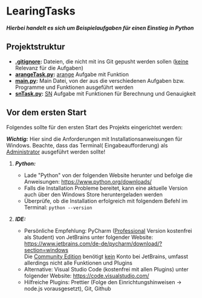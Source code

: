 # LearingTasks

***Hierbei handelt es sich um Beispielaufgaben für einen Einstieg in Python***

## Projektstruktur

- **[.gitignore](.gitignore):** Dateien, die nicht mit ins Git gepusht werden sollen (<ins>keine</ins> Relevanz für die
  Aufgaben)
- **[arangeTask.py](arangeTask.py):** <ins>arange</ins> Aufgabe mit Funktion
- **[main.py](main.py):** Main Datei, von der aus die verschiedenen Aufgaben bzw. Programme und Funktionen ausgeführt
  werden
- **[snTask.py](snTask.py):** <ins>SN</ins> Aufgabe mit Funktionen für Berechnung und Genauigkeit

## Vor dem ersten Start

Folgendes sollte für den ersten Start des Projekts eingerichtet werden:

***Wichtig:*** Hier sind die Anforderungen mit Installationsanweisungen für Windows. Beachte, dass das Terminal(
Eingabeaufforderung) als <ins>Administrator</ins> ausgeführt werden sollte!

1. ***Python:***
    - Lade "Python" von der folgenden Website herunter und befolge die Anweisungen: https://www.python.org/downloads/
    - Falls die Installation Probleme bereitet, kann eine aktuelle Version auch über den Windows Store heruntergeladen
      werden
    - Überprüfe, ob die Installation erfolgreich mit folgendem Befehl im Terminal: `python --version`

2. ***IDE:***
    - Persönliche Empfehlung: PyCharm (<ins>Professional</ins> Version kostenfrei als Student) von JetBrains unter
      folgender Website: https://www.jetbrains.com/de-de/pycharm/download/?section=windows <br>
      Die <ins>Community Edition</ins> benötigt <ins>kein</ins> Konto bei JetBrains, umfasst allerdings nicht alle
      Funktionen und Plugins
    - Alternative: Visual Studio Code (kostenfrei mit allen Plugins) unter folgender
      Website: https://code.visualstudio.com/
    - Hilfreiche Plugins: Prettier (Folge den Einrichtungshinweisen → node.js vorausgesetzt), Git, Github